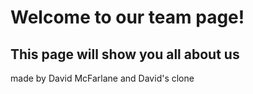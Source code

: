 # Welcome to our team page!
## This page will show you all about us
made by David McFarlane and David's clone